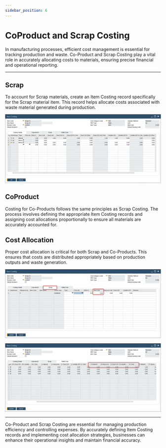 ```yaml
---
sidebar_position: 6
---
```


# CoProduct and Scrap Costing

In manufacturing processes, efficient cost management is essential for tracking production and waste. Co-Product and Scrap Costing play a vital role in accurately allocating costs to materials, ensuring precise financial and operational reporting.

---

## Scrap

To account for Scrap materials, create an Item Costing record specifically for the Scrap material item. This record helps allocate costs associated with waste material generated during production.

![Scrap](./media/coproduct-and-scrap-costing/scrap-costing.webp)

## CoProduct

Costing for Co-Products follows the same principles as Scrap Costing. The process involves defining the appropriate Item Costing records and assigning cost allocations proportionally to ensure all materials are accurately accounted for.

## Cost Allocation

Proper cost allocation is critical for both Scrap and Co-Products. This ensures that costs are distributed appropriately based on production outputs and waste generation.

![Scrap](./media/coproduct-and-scrap-costing/scrap-costing-2.webp)

![Scrap](./media/coproduct-and-scrap-costing/scrap-costing-3.webp)

---
Co-Product and Scrap Costing are essential for managing production efficiency and controlling expenses. By accurately defining Item Costing records and implementing cost allocation strategies, businesses can enhance their operational insights and maintain financial accuracy.
